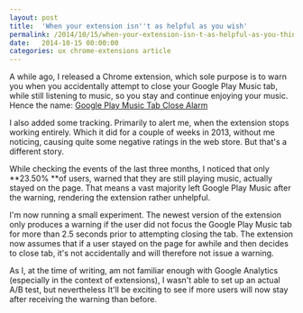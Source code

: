 ```yaml
---
layout: post
title:  'When your extension isn''t as helpful as you wish'
permalink: /2014/10/15/when-your-extension-isn-t-as-helpful-as-you-think/
date:   2014-10-15 00:00:00
categories: ux chrome-extensions article
---
```


<amp-img
  src="https://image.jimcdn.com/app/cms/image/transf/dimension=579x1024:format=jpg/path/se42d1516dcb4082b/image/ib2cab20d3cb4dd88/version/1413403309/image.jpg"
  width="579"
  height="362">
</amp-img>

A while ago, I released a Chrome extension, which sole purpose is to warn you when you accidentally attempt to close your Google Play Music tab, while still listening to music, so you stay and continue enjoying your music. Hence the name: [Google Play Music Tab Close Alarm](https://chrome.google.com/webstore/detail/google-play-music-tab-clo/ckclfldnjoefbibhhbdklbddhnehdgol "https://chrome.google.com/webstore/detail/google-play-music-tab-clo/ckclfldnjoefbibhhbdklbddhnehdgol")  

I also added some tracking. Primarily to alert me, when the extension stops working entirely. Which it did for a couple of weeks in 2013, without me noticing, causing quite some negative ratings in the web store. But that's a different story.  

While checking the events of the last three months, I noticed that only **23.50% **of users, warned that they are still playing music, actually stayed on the page. That means a vast majority left Google Play Music after the warning, rendering the extension rather unhelpful.  

I'm now running a small experiment. The newest version of the extension only produces a warning if the user did not focus the Google Play Music tab for more than 2.5 seconds prior to attempting closing the tab. The extension now assumes that if a user stayed on the page for awhile and then decides to close tab, it's not accidentally and will therefore not issue a warning.   

As I, at the time of writing, am not familiar enough with Google Analytics (especially in the context of extensions), I wasn't able to set up an actual A/B test, but nevertheless It'll be exciting to see if more users will now stay after receiving the warning than before.
